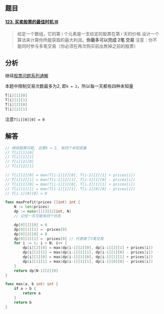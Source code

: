 ## 题目

#### [123. 买卖股票的最佳时机 III](https://leetcode-cn.com/problems/best-time-to-buy-and-sell-stock-iii/)

> 给定一个数组，它的第 i 个元素是一支给定的股票在第 i 天的价格
> 设计一个算法来计算你所能获取的最大利润。**你最多可以完成 2笔 交易**
> 注意：你不能同时参与多笔交易（你必须在再次购买前出售掉之前的股票）



## 分析

继续[股票问题系列通解](https://leetcode-cn.com/circle/article/qiAgHn/)

本题中限制交易次数最多为2, 即`k = 2`，所以每一天都有四种未知量

```go
T[i][1][0]
T[i][1][1]
T[i][2][0]
T[i][2][1]
```

注意`T[i][0][0] = 0`

## 解答

```go
// 继续股票问题, 这里k = 2, 有四个未知变量
// T[i][1][0]
// T[i][1][1]
// T[i][2][0]
// T[i][2][1]

// T[i][2][0] = max(T[i-1][2][0], T[i-1][2][1] + prices[i])
// T[i][2][1] = max(T[i-1][2][1], T[i-1][1][0] - prices[i])
// T[i][1][0] = max(T[i-1][1][0], T[i-1][1][1] + prices[i])
// T[i][1][1] = max(T[i-1][1][1], T[i-1][0][0] - prices[i])
// T[i-1][0][0] = 0

func maxProfit(prices []int) int {
    N := len(prices)
    dp := make([][3][2]int, N)
    // 记住一天可能有四个状态

    dp[0][1][0] = 0
    dp[0][1][1] = -prices[0]
    dp[0][2][0] = 0
    dp[0][2][1] = -prices[0] // 代表做了2笔交易
    for i := 1; i < N; i++ {
        dp[i][2][0] = max(dp[i-1][2][0], dp[i-1][2][1] + prices[i])
        dp[i][2][1] = max(dp[i-1][2][1], dp[i-1][1][0] - prices[i])
        dp[i][1][0] = max(dp[i-1][1][0], dp[i-1][1][1] + prices[i])
        dp[i][1][1] = max(dp[i-1][1][1], dp[i-1][0][0] - prices[i])
    }
    return dp[N-1][2][0]
}

func max(a, b int) int {
    if a > b {
        return a
    }
    return b
}
```

